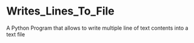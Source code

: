 # Writes_Lines_To_File
A Python Program that allows to write multiple line of text contents into a text file
